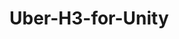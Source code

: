 # Uber-H3-for-Unity
<meta charset="utf-8">
<meta name="viewport" content="width=device-width, initial-scale=1">
<meta name="google-site-verification" content="2Z4Gh6jIDW5dUIaa0ttd_vOpny07lIq7_dOqD3za7vI" />
<!--
  The above 2 meta tags *must* come first in the <head>
  to consistently ensure proper document rendering.
  Any other head element should come *after* these tags.
 -->
